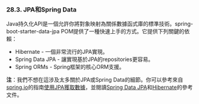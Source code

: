 ### 28.3. JPA和Spring Data

Java持久化API是一個允許你將對象映射為關係數據函式庫的標準技術。spring-boot-starter-data-jpa POM提供了一種快速上手的方式。它提供下列關鍵的依賴：

- Hibernate - 一個非常流行的JPA實現。
- Spring Data JPA - 讓實現基於JPA的repositories更容易。
- Spring ORMs - Spring框架的核心ORM支援。

**注**：我們不想在這涉及太多關於JPA或Spring Data的細節。你可以參考來自[spring.io](http://spring.io/)的指南[使用JPA獲取數據](http://spring.io/guides/gs/accessing-data-jpa/)，並閱讀[Spring Data JPA](http://projects.spring.io/spring-data-jpa/)和[Hibernate](http://hibernate.org/orm/documentation/)的參考文件。
